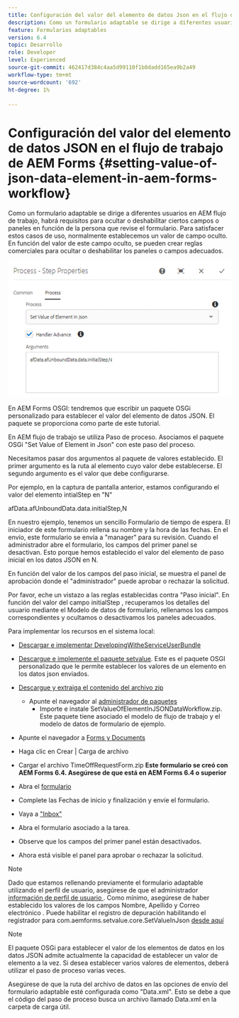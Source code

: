 ```yaml
---
title: Configuración del valor del elemento de datos Json en el flujo de trabajo de AEM Forms
description: Como un formulario adaptable se dirige a diferentes usuarios en AEM flujo de trabajo, habrá requisitos para ocultar o deshabilitar ciertos campos o paneles en función de la persona que revise el formulario. Para satisfacer estos casos de uso, normalmente establecemos un valor de campo oculto. En función del valor de este campo oculto, se pueden crear reglas comerciales para ocultar o deshabilitar los paneles o campos adecuados.
feature: Formularios adaptables
version: 6.4
topic: Desarrollo
role: Developer
level: Experienced
source-git-commit: 462417d384c4aa5d99110f1b8dadd165ea9b2a49
workflow-type: tm+mt
source-wordcount: '692'
ht-degree: 1%

---
```



# Configuración del valor del elemento de datos JSON en el flujo de trabajo de AEM Forms {#setting-value-of-json-data-element-in-aem-forms-workflow}

Como un formulario adaptable se dirige a diferentes usuarios en AEM flujo de trabajo, habrá requisitos para ocultar o deshabilitar ciertos campos o paneles en función de la persona que revise el formulario. Para satisfacer estos casos de uso, normalmente establecemos un valor de campo oculto. En función del valor de este campo oculto, se pueden crear reglas comerciales para ocultar o deshabilitar los paneles o campos adecuados.

![Configuración del valor de un elemento en los datos json](assets/capture-3.gif)

En AEM Forms OSGI: tendremos que escribir un paquete OSGi personalizado para establecer el valor del elemento de datos JSON. El paquete se proporciona como parte de este tutorial.

En AEM flujo de trabajo se utiliza Paso de proceso. Asociamos el paquete OSGi &quot;Set Value of Element in Json&quot; con este paso del proceso.

Necesitamos pasar dos argumentos al paquete de valores establecido. El primer argumento es la ruta al elemento cuyo valor debe establecerse. El segundo argumento es el valor que debe configurarse.

Por ejemplo, en la captura de pantalla anterior, estamos configurando el valor del elemento intialStep en &quot;N&quot;

afData.afUnboundData.data.initialStep,N

En nuestro ejemplo, tenemos un sencillo Formulario de tiempo de espera. El iniciador de este formulario rellena su nombre y la hora de las fechas. En el envío, este formulario se envía a &quot;manager&quot; para su revisión. Cuando el administrador abre el formulario, los campos del primer panel se desactivan. Esto porque hemos establecido el valor del elemento de paso inicial en los datos JSON en N.

En función del valor de los campos del paso inicial, se muestra el panel de aprobación donde el &quot;administrador&quot; puede aprobar o rechazar la solicitud.

Por favor, eche un vistazo a las reglas establecidas contra &quot;Paso inicial&quot;. En función del valor del campo initialStep , recuperamos los detalles del usuario mediante el Modelo de datos de formulario, rellenamos los campos correspondientes y ocultamos o desactivamos los paneles adecuados.

Para implementar los recursos en el sistema local:

* [Descargar e implementar DevelopingWitheServiceUserBundle](/help/forms/assets/common-osgi-bundles/DevelopingWithServiceUser.jar)

* [Descargue e implemente el paquete setvalue](/help/forms/assets/common-osgi-bundles/SetValueApp.core-1.0-SNAPSHOT.jar). Este es el paquete OSGI personalizado que le permite establecer los valores de un elemento en los datos json enviados.

* [Descargue y extraiga el contenido del archivo zip](assets/set-value-jsondata.zip)
   * Apunte el navegador al [administrador de paquetes](http://localhost:4502/crx/packmgr/index.jsp)
      * Importe e instale SetValueOfElementInJSONDataWorkflow.zip. Este paquete tiene asociado el modelo de flujo de trabajo y el modelo de datos de formulario de ejemplo.

* Apunte el navegador a [Forms y Documents](http://localhost:4502/aem/forms.html/content/dam/formsanddocuments)
* Haga clic en Crear | Carga de archivo
* Cargar el archivo TimeOffRequestForm.zip
   **Este formulario se creó con AEM Forms 6.4. Asegúrese de que está en AEM Forms 6.4 o superior**
* Abra el [formulario](http://localhost:4502/content/dam/formsanddocuments/timeoffrequest/jcr:content?wcmmode=disabled)
* Complete las Fechas de inicio y finalización y envíe el formulario.
* Vaya a [&quot;Inbox&quot;](http://localhost:4502/aem/inbox)
* Abra el formulario asociado a la tarea.
* Observe que los campos del primer panel están desactivados.
* Ahora está visible el panel para aprobar o rechazar la solicitud.

>[!NOTE]
>
>Dado que estamos rellenando previamente el formulario adaptable utilizando el perfil de usuario, asegúrese de que el administrador [información de perfil de usuario ](http://localhost:4502/security/users.html). Como mínimo, asegúrese de haber establecido los valores de los campos Nombre, Apellido y Correo electrónico .
>Puede habilitar el registro de depuración habilitando el registrador para com.aemforms.setvalue.core.SetValueInJson [desde aquí](http://localhost:4502/system/console/slinglog)

>[!NOTE]
>
>El paquete OSGi para establecer el valor de los elementos de datos en los datos JSON admite actualmente la capacidad de establecer un valor de elemento a la vez. Si desea establecer varios valores de elementos, deberá utilizar el paso de proceso varias veces.
>
>Asegúrese de que la ruta del archivo de datos en las opciones de envío del formulario adaptable esté configurada como &quot;Data.xml&quot;. Esto se debe a que el código del paso de proceso busca un archivo llamado Data.xml en la carpeta de carga útil.
